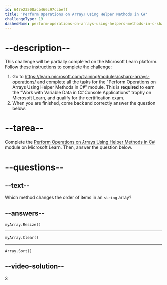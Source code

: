 ```yaml
---
id: 647e23508acb466c97ccbeff
title: 'Perform Operations on Arrays Using Helper Methods in C#'
challengeType: 19
dashedName: perform-operations-on-arrays-using-helpers-methods-in-c-sharp
---
```


# --description--

This challenge will be partially completed on the Microsoft Learn platform. Follow these instructions to complete the challenge:

1. Go to <a href="https://learn.microsoft.com/training/modules/csharp-arrays-operations/" target="_blank" rel="noreferrer">https://learn.microsoft.com/training/modules/csharp-arrays-operations/</a> and complete all the tasks for the "Perform Operations on Arrays Using Helper Methods in C#" module. This is **required** to earn the "Work with Variable Data in C# Console Applications" trophy on Microsoft Learn, and qualify for the certification exam.
1. When you are finished, come back and correctly answer the question below.

# --tarea--

Complete the <a href="https://learn.microsoft.com/training/modules/csharp-arrays-operations/" target="_blank" rel="noreferrer">Perform Operations on Arrays Using Helper Methods in C#</a> module on Microsoft Learn. Then, answer the question below.

# --questions--

## --text--

Which method changes the order of items in an `string` array?

## --answers--

`myArray.Resize()`

---

`myArray.Clear()`

---

`Array.Sort()`

## --video-solution--

3
